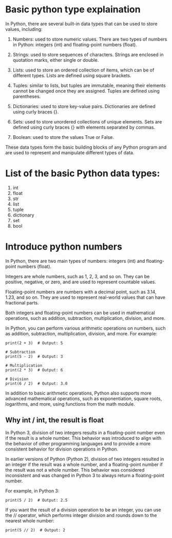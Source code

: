 

# Basic python type explaination
In Python, there are several built-in data types that can be used to store values, including:

1. Numbers: used to store numeric values. There are two types of numbers in Python: integers (int) and floating-point numbers (float).

2. Strings: used to store sequences of characters. Strings are enclosed in quotation marks, either single or double.

3. Lists: used to store an ordered collection of items, which can be of different types. Lists are defined using square brackets.

4. Tuples: similar to lists, but tuples are immutable, meaning their elements cannot be changed once they are assigned. Tuples are defined using parentheses.

5. Dictionaries: used to store key-value pairs. Dictionaries are defined using curly braces {}.

6. Sets: used to store unordered collections of unique elements. Sets are defined using curly braces {} with elements separated by commas.

7. Boolean: used to store the values True or False.

These data types form the basic building blocks of any Python program and are used to represent and manipulate different types of data.

# List of the basic Python data types:

1. int
2. float
3. str
4. list
5. tuple
6. dictionary
7. set
8. bool

# Introduce python numbers
In Python, there are two main types of numbers: integers (int) and floating-point numbers (float).

Integers are whole numbers, such as 1, 2, 3, and so on. They can be positive, negative, or zero, and are used to represent countable values.

Floating-point numbers are numbers with a decimal point, such as 3.14, 1.23, and so on. They are used to represent real-world values that can have fractional parts.

Both integers and floating-point numbers can be used in mathematical operations, such as addition, subtraction, multiplication, division, and more.

In Python, you can perform various arithmetic operations on numbers, such as addition, subtraction, multiplication, division, and more. For example:

```# Addition
print(2 + 3)  # Output: 5

# Subtraction
print(5 - 2)  # Output: 3

# Multiplication
print(2 * 3)  # Output: 6

# Division
print(6 / 2)  # Output: 3.0
```
In addition to basic arithmetic operations, Python also supports more advanced mathematical operations, such as exponentiation, square roots, logarithms, and more, using functions from the math module.


## Why int / int, the result is float

In Python 3, division of two integers results in a floating-point number even if the result is a whole number. This behavior was introduced to align with the behavior of other programming languages and to provide a more consistent behavior for division operations in Python.

In earlier versions of Python (Python 2), division of two integers resulted in an integer if the result was a whole number, and a floating-point number if the result was not a whole number. This behavior was considered inconsistent and was changed in Python 3 to always return a floating-point number.

For example, in Python 3:

```print(5 / 2)  # Output: 2.5```

If you want the result of a division operation to be an integer, you can use the // operator, which performs integer division and rounds down to the nearest whole number:

```print(5 // 2)  # Output: 2```